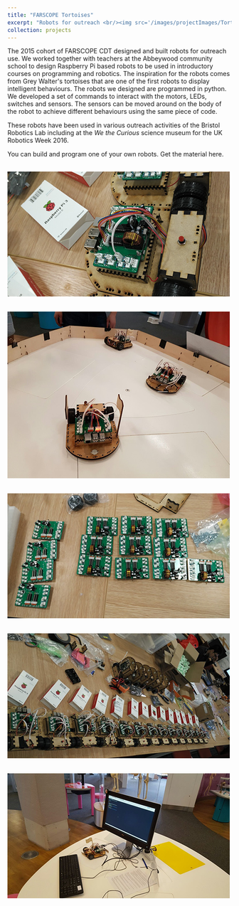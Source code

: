 ```yaml
---
title: "FARSCOPE Tortoises"
excerpt: "Robots for outreach <br/><img src='/images/projectImages/Tortoise1_500x300.png'>"
collection: projects
---
```


The 2015 cohort of FARSCOPE CDT designed and built robots for outreach use. We worked together with teachers at the Abbeywood community school to design Raspberry Pi based robots to be used in introductory courses on programming and robotics. The inspiration for the robots comes from Grey Walter's tortoises that are one of the first robots to display intelligent behaviours. The robots we designed are programmed in python. We developed a set of commands to interact with the motors, LEDs, switches and sensors. The sensors can be moved around on the body of the robot to achieve different behaviours using the same piece of code.

These robots have been used in various outreach activities of the Bristol Robotics Lab including at the *We the Curious* science museum  for the UK Robotics Week 2016.

You can build and program one of your own robots. Get the material here.

<br/><img src='/images/projectImages/Tortoise1_500x300.png'>

<br/><img src='/images/projectImages/Tortoise2_500x300.png'>

<br/><img src='/images/projectImages/Tortoise3_500x300.png'>

<br/><img src='/images/projectImages/Tortoise4_500x300.png'>

<br/><img src='/images/projectImages/Tortoise5_500x300.png'>